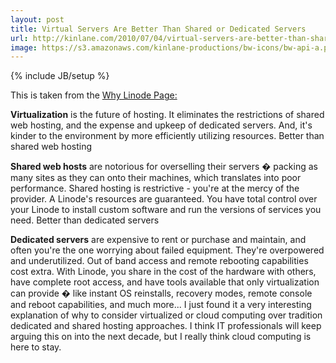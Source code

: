 ```yaml
---
layout: post
title: Virtual Servers Are Better Than Shared or Dedicated Servers
url: http://kinlane.com/2010/07/04/virtual-servers-are-better-than-shared-or-dedicated-servers/
image: https://s3.amazonaws.com/kinlane-productions/bw-icons/bw-api-a.png
---
```

{% include JB/setup %}
<p>
     This is taken from the <a href="http://www.linode.com/why.cfm" target="_blank">Why Linode Page:</a>
</p>
<p class="c1">
     <strong>Virtualization</strong> is the future of hosting. It eliminates the restrictions of shared web hosting, and the expense and upkeep of dedicated servers. And, it's kinder to the environment by more efficiently utilizing resources. Better than shared web hosting
</p>
<p class="c1">
     <strong>Shared web hosts</strong> are notorious for overselling their servers � packing as many sites as they can onto their machines, which translates into poor performance. Shared hosting is restrictive - you're at the mercy of the provider. A Linode's resources are guaranteed. You have total control over your Linode to install custom software and run the versions of services you need. Better than dedicated servers
</p>
<p class="c1">
     <strong>Dedicated servers</strong> are expensive to rent or purchase and maintain, and often you're the one worrying about failed equipment. They're overpowered and underutilized. Out of band access and remote rebooting capabilities cost extra. With Linode, you share in the cost of the hardware with others, have complete root access, and have tools available that only virtualization can provide � like instant OS reinstalls, recovery modes, remote console and reboot capabilities, and much more... I just found it a very interesting explanation of why to consider virtualized or cloud computing over tradition dedicated and shared hosting approaches. I think IT professionals will keep arguing this on into the next decade, but I really think cloud computing is here to stay.
</p>